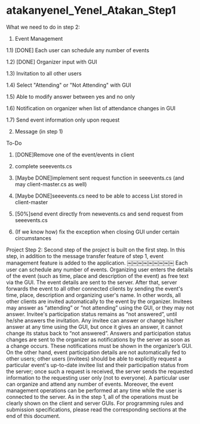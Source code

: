 atakanyenel_Yenel_Atakan_Step1
==============================

What we need to do in step 2:

1) Event Management

1.1) [DONE] Each user can schedule any number of events

1.2) [DONE] Organizer input with GUI

1.3) Invitation to all other users

1.4) Select "Attending" or "Not Attending" with GUI

1.5) Able to modify answer between yes and no only

1.6) Notification on organizer when list of attendance changes in GUI

1.7) Send event information only upon request

2) Message (in step 1)

To-Do

1) [DONE]Remove one of the event/events in client

2) complete seeevents.cs

3) [Maybe DONE]implement sent request function in seeevents.cs (and may client-master.cs as well)

4) [Maybe DONE]seeevents.cs need to be able to access List<events> stored in client-master

5) [50%]send event directly from newevents.cs and send request from seeevents.cs

6) (If we know how) fix the exception when closing GUI under certain circumstances


Project Step 2:
Second step of the project is built on the first step. In this step, in addition to the message transfer feature of step 1, event management feature is added to the application.
￼￼￼￼￼￼￼￼￼
Each user can schedule any number of events. Organizing user enters the details of the event (such as time, place and description of the event) as free text via the GUI. The event details are sent to the server. After that, server forwards the event to all other connected clients by sending the event's time, place, description and organizing user's name. In other words, all other clients are invited automatically to the event by the organizer. Invitees may answer as “attending” or “not attending” using the GUI, or they may not answer. Invitee's participation status remains as “not answered”, until he/she answers the invitation. Any invitee can answer or change his/her answer at any time using the GUI, but once it gives an answer, it cannot change its status back to “not answered”. Answers and participation status changes are sent to the organizer as notifications by the server as soon as a change occurs. These notifications must be shown in the organizer’s GUI. On the other hand, event participation details are not automatically fed to other users; other users (invitees) should be able to explicitly request a particular event's up-to-date invitee list and their participation status from the server; once such a request is received, the server sends the requested information to the requesting user only (not to everyone).
A particular user can organize and attend any number of events. Moreover, the event management operations can be performed at any time while the user is connected to the server.
As in the step 1, all of the operations must be clearly shown on the client and server GUIs.
For programming rules and submission specifications, please read the corresponding sections at the end of this document.
